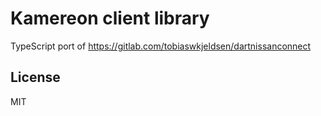 # Kamereon client library

TypeScript port of https://gitlab.com/tobiaswkjeldsen/dartnissanconnect

## License

MIT
